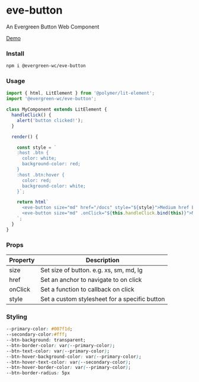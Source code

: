 # eve-button

An Evergreen Button Web Component

[Demo](https://hutchgrant.github.io/evergreen-web-components/docs/button)

### Install

```bash
npm i @evergreen-wc/eve-button
```

### Usage

```js
import { html, LitElement } from '@polymer/lit-element';
import '@evergreen-wc/eve-button';

class MyComponent extends LitElement {
  handleClick() {
    alert('button clicked!');
  }

  render() {

    const style = `
    :host .btn {
      color: white;
      background-color: red;
    }
    :host .btn:hover {
      color: red;
      background-color: white;
    }`;

    return html`
      <eve-button size="md" href="/docs" style="${style}">Medium href Button</eve-button>
      <eve-button size="md" .onClick="${this.handleClick.bind(this)}">Medium function Button</eve-button>
    `;
  }
}
```

### Props

| Property | Description |
| -------- | ----------- |
| size     | Set size of button. e.g. xs, sm, md, lg |
| href     | Set an anchor to navigate to on click |
| onClick  | Set a function to callback on click |
| style    | Set a custom stylesheet for a specific button |

### Styling

```css
--primary-color: #007f1d;
--secondary-color:#fff;
--btn-background: transparent;
--btn-border-color: var(--primary-color);
--btn-text-color: var(--primary-color);
--btn-hover-background-color: var(--primary-color);
--btn-hover-text-color: var(--secondary-color);
--btn-hover-border-color: var(--primary-color);
--btn-border-radius: 5px
```